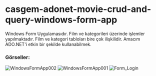 # casgem-adonet-movie-crud-and-query-windows-form-app
Windows Form Uygulamasıdır. Film ve kategorileri üzerinde işlemler yapılmaktadır. Film ve kategori tabloları bire çok ilişkilidir. Amacım ADO.NET'i etkin bir şekilde kullanabilmek.

### Görseller:
![WindowsFormApp002](https://github.com/huseyinaydin99/casgem-adonet-movie-crud-and-query-windows-form-app/assets/16438043/5ceece18-2533-4628-ac41-f9b1d532c064)
![WindowsFormApp001](https://github.com/huseyinaydin99/casgem-adonet-movie-crud-and-query-windows-form-app/assets/16438043/a9441779-ee6a-40cd-9a9f-cf94bbf91b51)
![Form_Login](https://github.com/huseyinaydin99/casgem-adonet-movie-crud-and-query-windows-form-app/assets/16438043/55cb660b-d287-476d-a3d5-595acb8048c0)

